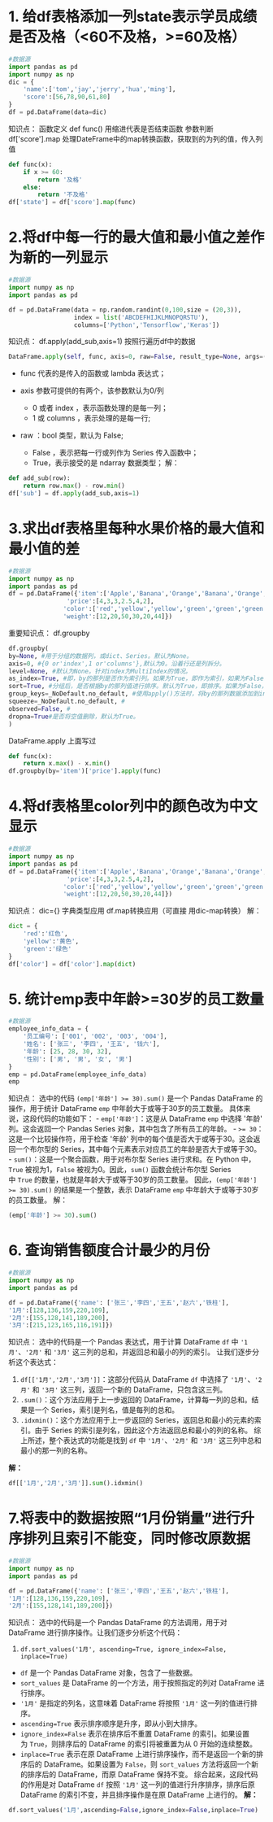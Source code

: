 # 1. 给df表格添加一列state表示学员成绩是否及格（<60不及格，>=60及格）

``` python
#数据源
import pandas as pd
import numpy as np
dic = {
    'name':['tom','jay','jerry','hua','ming'],
    'score':[56,78,90,61,80]
}
df = pd.DataFrame(data=dic)
```
知识点：
函数定义 def func()  用缩进代表是否结束函数
参数判断
df['score'].map  处理DateFrame中的map转换函数，获取到的为列的值，传入列值

``` python
def func(x):
    if x >= 60:
        return '及格'
    else:
        return '不及格'
df['state'] = df['score'].map(func)
```


# 2.将df中每一行的最大值和最小值之差作为新的一列显示

```python
#数据源
import numpy as np
import pandas as pd

df = pd.DataFrame(data = np.random.randint(0,100,size = (20,3)),
                  index = list('ABCDEFHIJKLMNOPQRSTU'),
                  columns=['Python','Tensorflow','Keras'])
```

知识点：
df.apply(add_sub,axis=1)  按照行遍历df中的数据

```python
DataFrame.apply(self, func, axis=0, raw=False, result_type=None, args=(), **kwds
```
- func 代表的是传入的函数或 lambda 表达式；
- axis 参数可提供的有两个，该参数默认为0/列  
	- 0 或者 index ，表示函数处理的是每一列；
	- 1 或 columns ，表示处理的是每一行;

- raw ：bool 类型，默认为 False;  
	- False ，表示把每一行或列作为 Series 传入函数中；
	- True，表示接受的是 ndarray 数据类型；
解：
``` python
def add_sub(row):
    return row.max() - row.min()
df['sub'] = df.apply(add_sub,axis=1)
```

# 3.求出df表格里每种水果价格的最大值和最小值的差

```python
#数据源
import numpy as np
import pandas as pd
df = pd.DataFrame({'item':['Apple','Banana','Orange','Banana','Orange','Apple'],
                'price':[4,3,3,2.5,4,2],
               'color':['red','yellow','yellow','green','green','green'],
               'weight':[12,20,50,30,20,44]})
```
重要知识点：
df.groupby
```python
df.groupby(
by=None, #用于分组的数据列，或dict、Series。默认为None。
axis=0, #{0 or'index',1 or'columns'},默认为0。沿着行还是列拆分。
level=None, #默认为None。针对index为MultiIndex的情况。
as_index=True, #即，by的那列是否作为索引列。如果为True，即作为索引，如果为False，即不作为索引列。会重新赋值索引——从0开始的整数。
sort=True, #分组后，是否根据by的那列值进行排序。默认为True，即排序。如果为False，则不排序。
group_keys=_NoDefault.no_default, #使用apply()方法时，将by的那列数据添加到index中用来识别。
squeeze=_NoDefault.no_default, #
observed=False, #
dropna=True#是否将空值删除，默认为True。
)
```
DataFrame.apply  上面写过

```python
def func(x):
    return x.max() - x.min()
df.groupby(by='item')['price'].apply(func)
```

# 4.将df表格里color列中的颜色改为中文显示
```python
#数据源
import numpy as np
import pandas as pd
df = pd.DataFrame({'item':['Apple','Banana','Orange','Banana','Orange','Apple'],
                'price':[4,3,3,2.5,4,2],
               'color':['red','yellow','yellow','green','green','green'],
               'weight':[12,20,50,30,20,44]})
```

知识点：
dic={}  字典类型应用
df.map转换应用（可直接 用dic-map转换）
解：
```python
dict = {
    'red':'红色',
    'yellow':'黄色',
    'green':'绿色'
}
df['color'] = df['color'].map(dict)
```

# 5. 统计emp表中年龄>=30岁的员工数量
```python
#数据源
employee_info_data = {
    '员工编号': ['001', '002', '003', '004'],
    '姓名': ['张三', '李四', '王五', '钱六'],
    '年龄': [25, 28, 30, 32],
    '性别': ['男', '男', '女', '男']
}
emp = pd.DataFrame(employee_info_data)
emp

```
知识点：
选中的代码 `(emp['年龄'] >= 30).sum()` 是一个 Pandas DataFrame 的操作，用于统计 DataFrame `emp` 中年龄大于或等于30岁的员工数量。
具体来说，这段代码的功能如下：
	-  `emp['年龄']`：这是从 DataFrame `emp` 中选择 '年龄' 列。这会返回一个 Pandas Series 对象，其中包含了所有员工的年龄。
	- `>= 30`：这是一个比较操作符，用于检查 '年龄' 列中的每个值是否大于或等于30。这会返回一个布尔型的 Series，其中每个元素表示对应员工的年龄是否大于或等于30。
	- `sum()`：这是一个聚合函数，用于对布尔型 Series 进行求和。在 Python 中，`True` 被视为1，`False` 被视为0。因此，`sum()` 函数会统计布尔型 Series 中 `True` 的数量，也就是年龄大于或等于30岁的员工数量。
因此，`(emp['年龄'] >= 30).sum()` 的结果是一个整数，表示 DataFrame `emp` 中年龄大于或等于30岁的员工数量。
解：
``` python
(emp['年龄'] >= 30).sum()
```

# 6. 查询销售额度合计最少的月份
```python
#数据源
import numpy as np
import pandas as pd

df = pd.DataFrame({'name': ['张三','李四','王五','赵六','铁柱'],
'1月':[128,136,159,220,109],
'2月':[155,128,141,189,200],
'3月':[215,123,165,116,191]})
```
知识点：
选中的代码是一个 Pandas 表达式，用于计算 DataFrame `df` 中 `'1月'`、`'2月'` 和 `'3月'` 这三列的总和，并返回总和最小的列的索引。
让我们逐步分析这个表达式：
1. `df[['1月','2月','3月']]`：这部分代码从 DataFrame `df` 中选择了 `'1月'`、`'2月'` 和 `'3月'` 这三列，返回一个新的 DataFrame，只包含这三列。
2. `.sum()`：这个方法应用于上一步返回的 DataFrame，计算每一列的总和。结果是一个 Series，索引是列名，值是每列的总和。
3. `.idxmin()`：这个方法应用于上一步返回的 Series，返回总和最小的元素的索引。由于 Series 的索引是列名，因此这个方法返回总和最小的列的名称。
综上所述，整个表达式的功能是找到 `df` 中 `'1月'`、`'2月'` 和 `'3月'` 这三列中总和最小的那一列的名称。

**解：**
```python
df[['1月','2月','3月']].sum().idxmin()
```

# 7.将表中的数据按照“1月份销量”进行升序排列且索引不能变，同时修改原数据
```python
#数据源
import numpy as np
import pandas as pd

df = pd.DataFrame({'name': ['张三','李四','王五','赵六','铁柱'],
'1月':[128,136,159,220,109],
'2月':[155,128,141,189,200]})
```
知识点：
选中的代码是一个 Pandas DataFrame 的方法调用，用于对 DataFrame 进行排序操作。让我们逐步分析这个代码：
1. `df.sort_values('1月', ascending=True, ignore_index=False, inplace=True)`
- `df` 是一个 Pandas DataFrame 对象，包含了一些数据。
- `sort_values` 是 DataFrame 的一个方法，用于按照指定的列对 DataFrame 进行排序。
- `'1月'` 是指定的列名，这意味着 DataFrame 将按照 `'1月'` 这一列的值进行排序。
- `ascending=True` 表示排序顺序是升序，即从小到大排序。
- `ignore_index=False` 表示在排序后不重置 DataFrame 的索引。如果设置为 `True`，则排序后的 DataFrame 的索引将被重置为从 0 开始的连续整数。
- `inplace=True` 表示在原 DataFrame 上进行排序操作，而不是返回一个新的排序后的 DataFrame。如果设置为 `False`，则 `sort_values` 方法将返回一个新的排序后的 DataFrame，而原 DataFrame 保持不变。
综合起来，这段代码的作用是对 DataFrame `df` 按照 `'1月'` 这一列的值进行升序排序，排序后原 DataFrame 的索引不变，并且排序操作是在原 DataFrame 上进行的。
**解：**
``` python
df.sort_values('1月',ascending=False,ignore_index=False,inplace=True)
```
